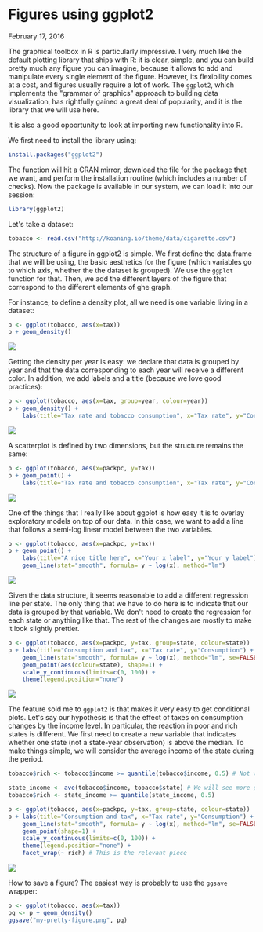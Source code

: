 Figures using ggplot2
================
February 17, 2016

The graphical toolbox in R is particularly impressive. I very much like the default plotting library that ships with R: it is clear, simple, and you can build pretty much any figure you can imagine, because it allows to add and manipulate every single element of the figure. However, its flexibility comes at a cost, and figures usually require a lot of work. The `ggplot2`, which implements the "grammar of graphics" approach to building data visualization, has rightfully gained a great deal of popularity, and it is the library that we will use here.

It is also a good opportunity to look at importing new functionality into R.

We first need to install the library using:

``` r
install.packages("ggplot2")
```

The function will hit a CRAN mirror, download the file for the package that we want, and perform the installation routine (which includes a number of checks). Now the package is available in our system, we can load it into our session:

``` r
library(ggplot2)
```

Let's take a dataset:

``` r
tobacco <- read.csv("http://koaning.io/theme/data/cigarette.csv")
```

The structure of a figure in ggplot2 is simple. We first define the data.frame that we will be using, the basic aesthetics for the figure (which variables go to which axis, whether the the dataset is grouped). We use the `ggplot` function for that. Then, we add the different layers of the figure that correspond to the different elements of ghe graph.

For instance, to define a density plot, all we need is one variable living in a dataset:

``` r
p <- ggplot(tobacco, aes(x=tax))
p + geom_density()
```

![](./assets/unnamed-chunk-4-1.png)

Getting the density per year is easy: we declare that data is grouped by year and that the data corresponding to each year will receive a different color. In addition, we add labels and a title (because we love good practices):

``` r
p <- ggplot(tobacco, aes(x=tax, group=year, colour=year))
p + geom_density() +
    labs(title="Tax rate and tobacco consumption", x="Tax rate", y="Consumption")
```

![](./assets/unnamed-chunk-5-1.png)

A scatterplot is defined by two dimensions, but the structure remains the same:

``` r
p <- ggplot(tobacco, aes(x=packpc, y=tax))
p + geom_point() +
    labs(title="Tax rate and tobacco consumption", x="Tax rate", y="Consumption")
```

![](./assets/unnamed-chunk-6-1.png)

One of the things that I really like about ggplot is how easy it is to overlay exploratory models on top of our data. In this case, we want to add a line that follows a semi-log linear model between the two variables.

``` r
p <- ggplot(tobacco, aes(x=packpc, y=tax))
p + geom_point() +
    labs(title="A nice title here", x="Your x label", y="Your y label") + 
    geom_line(stat="smooth", formula= y ~ log(x), method="lm")
```

![](./assets/unnamed-chunk-7-1.png)

Given the data structure, it seems reasonable to add a different regression line per state. The only thing that we have to do here is to indicate that our data is grouped by that variable. We don't need to create the regression for each state or anything like that. The rest of the changes are mostly to make it look slightly prettier.

``` r
p <- ggplot(tobacco, aes(x=packpc, y=tax, group=state, colour=state))
p + labs(title="Consumption and tax", x="Tax rate", y="Consumption") + 
    geom_line(stat="smooth", formula= y ~ log(x), method="lm", se=FALSE, alpha=0.5) +
    geom_point(aes(colour=state), shape=1) +
    scale_y_continuous(limits=c(0, 100)) + 
    theme(legend.position="none")
```

![](./assets/unnamed-chunk-8-1.png)

The feature sold me to `ggplot2` is that makes it very easy to get conditional plots. Let's say our hypothesis is that the effect of taxes on consumption changes by the income level. In particular, the reaction in poor and rich states is different. We first need to create a new variable that indicates whether one state (not a state-year observation) is above the median. To make things simple, we will consider the average income of the state during the period.

``` r
tobacco$rich <- tobacco$income >= quantile(tobacco$income, 0.5) # Not what we want

state_income <- ave(tobacco$income, tobacco$state) # We will see more general ways to do this 
tobacco$rich <- state_income >= quantile(state_income, 0.5)

p <- ggplot(tobacco, aes(x=packpc, y=tax, group=state, colour=state))
p + labs(title="Consumption and tax", x="Tax rate", y="Consumption") + 
    geom_line(stat="smooth", formula= y ~ log(x), method="lm", se=FALSE, alpha=0.75) +
    geom_point(shape=1) +
    scale_y_continuous(limits=c(0, 100)) + 
    theme(legend.position="none") +
    facet_wrap(~ rich) # This is the relevant piece
```

![](./assets/unnamed-chunk-9-1.png)

How to save a figure? The easiest way is probably to use the `ggsave` wrapper:

``` r
p <- ggplot(tobacco, aes(x=tax))
pq <- p + geom_density()
ggsave("my-pretty-figure.png", pq)
```
